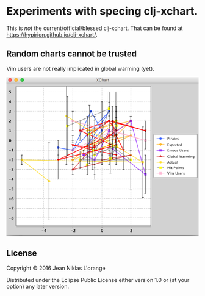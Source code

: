 # Experiments with specing clj-xchart.

This is *not* the current/official/blessed clj-xchart. That can be found at https://hypirion.github.io/clj-xchart/.

## Random charts cannot be trusted

Vim users are not really implicated in global warming (yet).

![random](random.png)

## License

Copyright © 2016 Jean Niklas L'orange

Distributed under the Eclipse Public License either version 1.0 or (at
your option) any later version.
